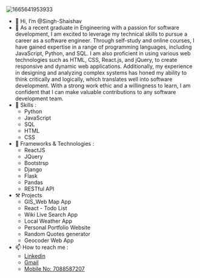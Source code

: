 ![1665641953933](https://user-images.githubusercontent.com/115866799/204979046-1fe0ce6a-c417-4d76-b795-4078c07b15cd.jpg)

- 👋 Hi, I’m @Singh-Shaishav
- 👀 As a recent graduate in Engineering with a passion for software development, I am excited to leverage my technical skills to pursue a career as a software engineer.      Through self-study and online courses, I have gained expertise in a range of programming languages, including JavaScript, Python, and SQL. I am also proficient in    using various web technologies such as HTML, CSS, React.js, and jQuery, to create responsive and dynamic web applications. Additionally, my experience in designing and   analyzing complex systems has honed my ability to think critically and logically, which translates well into software development. With a strong work ethic and a  willingness to learn, I am confident that I can make valuable contributions to any software development team.
- 🌱 Skills :
     - Python
     - JavaScript
     - SQL
     - HTML
     - CSS 
- 🌱 Frameworks & Technologies  :
     - ReactJS
     - JQuery
     - Bootstrsp
     - Django
     - Flask
     - Pandas
     - RESTful API
- ⚒️ Projects
     - GIS_Web Map App
     - React - Todo List  
     - Wiki Live Search App
     - Local Weather App
     - Personal Portfolio Website 
     - Random Quotes generator 
     - Geocoder Web App 
- 📫 How to reach me :
     - [Linkedin](https://www.linkedin.com/in/27-shaishavsingh/)
     - [Gmail](mailto:27.shaishavsingh@gmail.com)
     - [Mobile No: 7088587207 ](tel:+917088587207)

<!---
Singh-Shaishav/Singh-Shaishav is a ✨ special ✨ repository because its `README.md` (this file) appears on your GitHub profile.
You can click the Preview link to take a look at your changes.
--->
